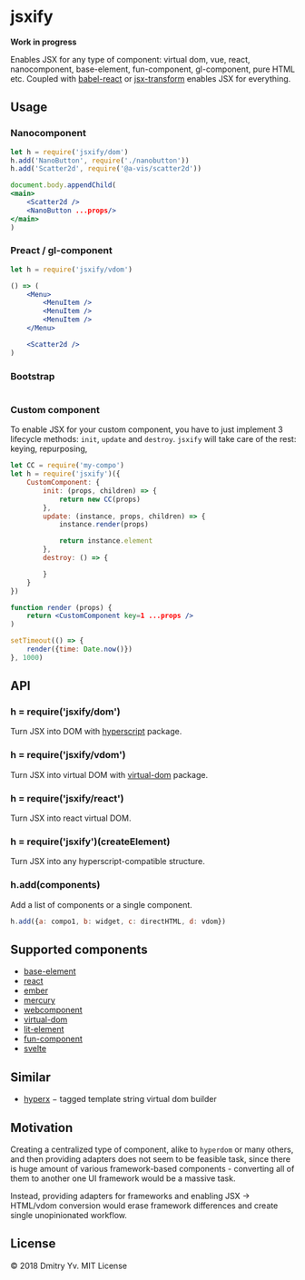 # jsxify

**Work in progress**

Enables JSX for any type of component: virtual dom, vue, react, nanocomponent, base-element, fun-component, gl-component, pure HTML etc. Coupled with [babel-react]() or [jsx-transform](https://github.com/) enables JSX for everything.

## Usage

### Nanocomponent

```jsx
let h = require('jsxify/dom')
h.add('NanoButton', require('./nanobutton'))
h.add('Scatter2d', require('@a-vis/scatter2d'))

document.body.appendChild(
<main>
	<Scatter2d />
	<NanoButton ...props/>
</main>
)
```

### Preact / gl-component

```jsx
let h = require('jsxify/vdom')

() => (
	<Menu>
		<MenuItem />
		<MenuItem />
		<MenuItem />
	</Menu>

	<Scatter2d />
)
```

### Bootstrap

```jsx
```

### Custom component

To enable JSX for your custom component, you have to just implement 3 lifecycle methods: `init`, `update` and `destroy`. `jsxify` will take care of the rest: keying, repurposing,

```jsx
let CC = require('my-compo')
let h = require('jsxify')({
	CustomComponent: {
		init: (props, children) => {
			return new CC(props)
		},
		update: (instance, props, children) => {
			instance.render(props)

			return instance.element
		},
		destroy: () => {

		}
	}
})

function render (props) {
	return <CustomComponent key=1 ...props />
)

setTimeout(() => {
	render({time: Date.now()})
}, 1000)
```

## API

### h = require('jsxify/dom')

Turn JSX into DOM with [hyperscript]() package.

### h = require('jsxify/vdom')

Turn JSX into virtual DOM with [virtual-dom]() package.

### h = require('jsxify/react')

Turn JSX into react virtual DOM.

### h = require('jsxify')(createElement)

Turn JSX into any hyperscript-compatible structure.


### h.add(components)

Add a list of components or a single component.

```jsx
h.add({a: compo1, b: widget, c: directHTML, d: vdom})
```


## Supported components

* [base-element](https://www.npmjs.com/package/base-element)
* [react](https://www.npmjs.com/package/react)
* [ember](https://www.npmjs.com/package/ember)
* [mercury](https://www.npmjs.com/package/mercury)
* [webcomponent](https://www.npmjs.com/package/webcomponent)
* [virtual-dom](https://www.npmjs.com/package/virtual-dom)
* [lit-element](https://github.com/Polymer/lit-element)
* [fun-component](https://github.com/tornqvist/fun-component)
* [svelte](https://github.com/sveltejs/svelte)

## Similar

* [hyperx](https://www.npmjs.com/package/hyperx) − tagged template string virtual dom builder


## Motivation

Creating a centralized type of component, alike to `hyperdom` or many others, and then providing adapters does not seem to be feasible task, since there is huge amount of various framework-based components - converting all of them to another one UI framework would be a massive task.

Instead, providing adapters for frameworks and enabling JSX → HTML/vdom conversion would erase framework differences and create single unopinionated workflow.

## License

© 2018 Dmitry Yv. MIT License
